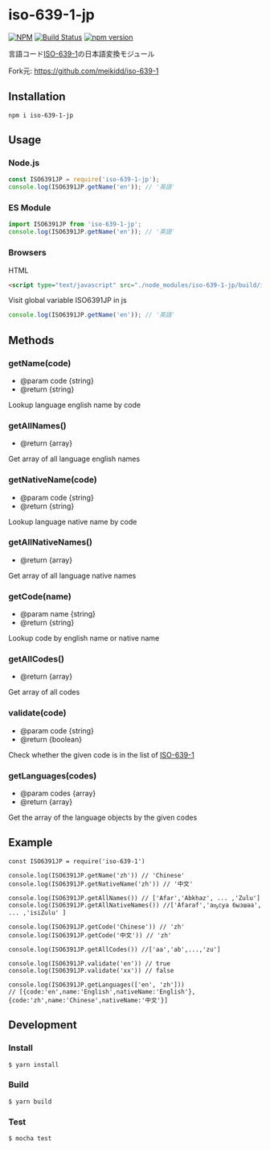 # iso-639-1-jp
[![NPM](https://nodei.co/npm/iso-639-1-jp.png?downloads=true&downloadRank=true&stars=true)](https://nodei.co/npm/iso-639-1-jp/)
[![Build Status](https://travis-ci.org/kota-yata/iso-639-1-jp.svg?branch=master)](https://travis-ci.org/kota-yata/iso-639-1-jp)
[![npm version](https://badge.fury.io/js/iso-639-1-jp.svg)](https://badge.fury.io/js/iso-639-1-jp)

言語コード[ISO-639-1](https://en.wikipedia.org/wiki/List_of_ISO_639-1_codes)の日本語変換モジュール

Fork元: https://github.com/meikidd/iso-639-1

## Installation

```
npm i iso-639-1-jp
```

## Usage

### Node.js

```javascript
const ISO6391JP = require('iso-639-1-jp');
console.log(ISO6391JP.getName('en')); // '英語'
```

### ES Module

```javascript
import ISO6391JP from 'iso-639-1-jp';
console.log(ISO6391JP.getName('en')); // '英語'
```

### Browsers

HTML

```html
<script type="text/javascript" src="./node_modules/iso-639-1-jp/build/index.js"></script>
```

Visit global variable ISO6391JP in js

```javascript
console.log(ISO6391JP.getName('en')); // '英語'
```

## Methods

### getName(code)
  - @param code {string}
  - @return {string}

Lookup language english name by code

### getAllNames()
  - @return {array}

Get array of all language english names

### getNativeName(code)
  - @param code {string}
  - @return {string}

Lookup language native name by code

### getAllNativeNames()
  - @return {array}

Get array of all language native names


### getCode(name)
  - @param name {string}
  - @return {string}

Lookup code by english name or native name

### getAllCodes()
  - @return {array}

Get array of all codes

### validate(code)
  - @param code {string}
  - @return {boolean}

Check whether the given code is in the list of [ISO-639-1](https://en.wikipedia.org/wiki/List_of_ISO_639-1_codes)

### getLanguages(codes)
  - @param codes {array}
  - @return {array}

Get the array of the language objects by the given codes

## Example

```
const ISO6391JP = require('iso-639-1')

console.log(ISO6391JP.getName('zh')) // 'Chinese'
console.log(ISO6391JP.getNativeName('zh')) // '中文'

console.log(ISO6391JP.getAllNames()) // ['Afar','Abkhaz', ... ,'Zulu']
console.log(ISO6391JP.getAllNativeNames()) //['Afaraf','аҧсуа бызшәа', ... ,'isiZulu' ]

console.log(ISO6391JP.getCode('Chinese')) // 'zh'
console.log(ISO6391JP.getCode('中文')) // 'zh'

console.log(ISO6391JP.getAllCodes()) //['aa','ab',...,'zu']

console.log(ISO6391JP.validate('en')) // true
console.log(ISO6391JP.validate('xx')) // false

console.log(ISO6391JP.getLanguages(['en', 'zh']))
// [{code:'en',name:'English',nativeName:'English'},{code:'zh',name:'Chinese',nativeName:'中文'}]

```


## Development
### Install
```
$ yarn install
```
### Build
```
$ yarn build
```
### Test
```
$ mocha test
```